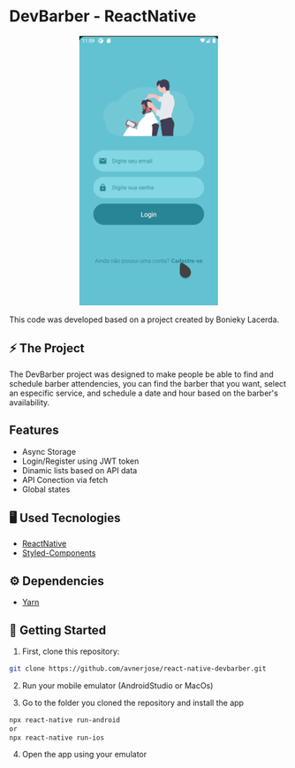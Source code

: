 # DevBarber - ReactNative
<p align="center">
<img src="devbarber.gif" /> 
</p>
This code was developed based on a project created by Bonieky Lacerda.

## ⚡️ The Project
  The DevBarber project was designed to make people be able to find and schedule barber attendencies, you can find the barber that you want, select an especific service, and schedule a date and hour based on the barber's availability.
  
## Features
 - Async Storage
 - Login/Register using JWT token
 - Dinamic lists based on API data
 - API Conection via fetch
 - Global states
  
## 🖥️ Used Tecnologies
 - [ReactNative](https://reactnative.dev/)
 - [Styled-Components](https://styled-components.com/)

## ⚙️ Dependencies
 - [Yarn](https://yarnpkg.com/)
 
## 🚀️ Getting Started

1. First, clone this repository: 

```bash
git clone https://github.com/avnerjose/react-native-devbarber.git
```
2. Run your mobile emulator (AndroidStudio or MacOs)

3. Go to the folder you cloned the repository and install the app
```base
npx react-native run-android
or
npx react-native run-ios
```
4. Open the app using your emulator
